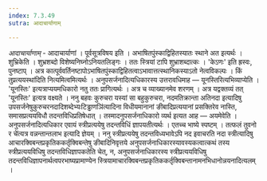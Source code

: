 ```yaml
---
index: 7.3.49
sutra: आदाचार्याणाम्

---
```

_आदाचार्याणाम्_ - आदाचार्याणां । पूर्वसूत्रविषय इति । अभाषितपुंस्काद्विहितस्यातः स्थाने अत इत्यर्थः । शुभ्रिकेति । शुभ्रशब्दो विशेष्यनिघ्नोऽनियतलिङ्गः । ततः स्त्रियां टापि शुभ्राशब्दात्कः । 'केऽणः' इति ह्रस्वः, पुनष्टाप् । अत्र कात्पूर्ववर्तिनष्टापोऽभाषितपुंस्काद्विहितत्वाऽभावात्तत्स्थानिकस्याऽतो नेत्वविकल्पः । किं तुप्रत्ययस्था॑दिति नित्यमित्वमित्यर्थः । अनुपसर्जनादित्यधिकारस्य उत्तरावधिमाह — यूनस्तिरित्यभिव्याप्येति । 'यूनस्तिः' इत्यत्राप्ययमधिकारो नतु ततः प्रागित्यर्थः । अत्र च व्याख्यानमेव शरणम् । अत्र यद्वक्तव्यं तत् 'यूनस्तिः' इत्यत्र वक्ष्यते । ननु बहवः कुरुचरा यस्यां सा बहुकुरुचरा, नदमतिक्रान्ता अतिनदा इत्यादिषु उपसर्जनेषुकुरुचरनदादिशब्देभ्यःटिड्ढाणञि॑त्यादिना विधीयमानानां ङीबादिप्रत्ययानां प्रसक्तिरेव नास्ति, समासप्रत्ययविधौ तदन्तविधिप्रतिषेधात् । तस्मादनुपसर्जनाधिकारो व्यर्थ इत्यत आह — अयमेवेति । अनुपसर्जनादित्यधिकार एवायं स्त्रीप्रत्ययेषु तदन्तविधिं ज्ञापयतीत्यर्थः । एतच्च भाष्ये स्पष्टम् । तत्फलं तुवनो र चे॑त्यत्र वन्नन्तान्तलाभ इत्यादि ज्ञेयम् । ननु स्त्रीप्रत्ययेषु तदन्तविध्यभावेऽपि नद इवाचरति नदा स्त्रीत्यादिषु आचारक्विबन्तप्रकृतिककर्तृक्विबन्तेषु ङीबादिनिवृत्तये अनुपसर्जनाधिकारस्यावस्यकत्वात्कथं तस्य स्त्रीप्रत्ययविधिषु तदन्तविधिज्ञापकतेति चेत्, न, अनुपसर्जनाधिकारस्य स्त्रीप्रत्ययविधिषु तदन्तविधिज्ञापनार्थत्वपरभाष्यप्रामाण्येन स्त्रियामाचारक्विबन्तप्रकृतिककर्तृक्विबन्तानामनभिधानोन्नयनादित्यलम् ।